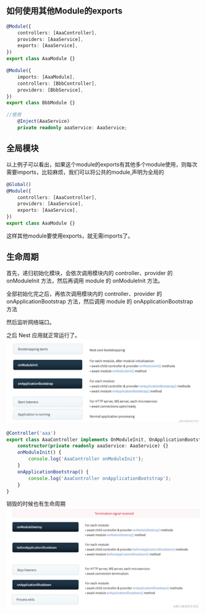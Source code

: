 ## 如何使用其他Module的exports
```typescript
@Module({
	controllers: [AaaController],
	providers: [AaaService],
	exports: [AaaService],
})
export class AaaModule {}
```
```typescript
@Module({
    imports: [AaaModule],
    controllers: [BbbController],
    providers: [BbbService],
})
export class BbbModule {}
```
```typescript
//使用
    @Inject(AaaService) 
	private readonly aaaService: AaaService;
```
## 全局模块
以上例子可以看出，如果这个module的exports有其他多个module使用，则每次需要imports，比较麻烦，我们可以将公共的module,声明为全局的
```typescript
@Global()
@Module({
	controllers: [AaaController],
	providers: [AaaService],
	exports: [AaaService],
})
export class AaaModule {}
```
这样其他module要使用exports，就无需imports了。

## 生命周期
首先，递归初始化模块，会依次调用模块内的 controller、provider 的 onModuleInit 方法，然后再调用 module 的 onModuleInit 方法。

全部初始化完之后，再依次调用模块内的 controller、provider 的 onApplicationBootstrap 方法，然后调用 module 的 onApplicationBootstrap 方法

然后监听网络端口。

之后 Nest 应用就正常运行了。
![Alt text](image-6.png)
```typescript
@Controller('aaa')
export class AaaController implements OnModuleInit, OnApplicationBootstrap {
	constructor(private readonly aaaService: AaaService) {}
	onModuleInit() {
		console.log('AaaController onModuleInit');
	}
	onApplicationBootstrap() {
		console.log('AaaController onApplicationBootstrap');
	}
}

```
销毁的时候也有生命周期
![Alt text](image-7.png)
